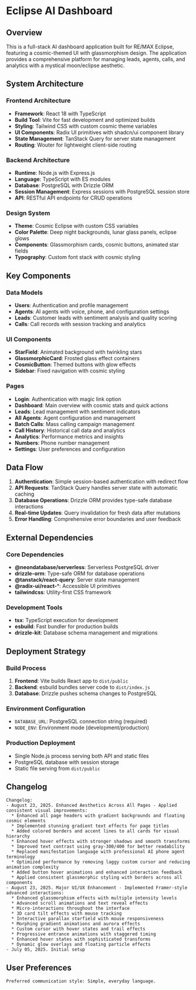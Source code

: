 # Eclipse AI Dashboard

## Overview

This is a full-stack AI dashboard application built for RE/MAX Eclipse, featuring a cosmic-themed UI with glassmorphism design. The application provides a comprehensive platform for managing leads, agents, calls, and analytics with a mystical moon/eclipse aesthetic.

## System Architecture

### Frontend Architecture
- **Framework**: React 18 with TypeScript
- **Build Tool**: Vite for fast development and optimized builds
- **Styling**: Tailwind CSS with custom cosmic theme variables
- **UI Components**: Radix UI primitives with shadcn/ui component library
- **State Management**: TanStack Query for server state management
- **Routing**: Wouter for lightweight client-side routing

### Backend Architecture
- **Runtime**: Node.js with Express.js
- **Language**: TypeScript with ES modules
- **Database**: PostgreSQL with Drizzle ORM
- **Session Management**: Express sessions with PostgreSQL session store
- **API**: RESTful API endpoints for CRUD operations

### Design System
- **Theme**: Cosmic Eclipse with custom CSS variables
- **Color Palette**: Deep night backgrounds, lunar glass panels, eclipse glows
- **Components**: Glassmorphism cards, cosmic buttons, animated star fields
- **Typography**: Custom font stack with cosmic styling

## Key Components

### Data Models
- **Users**: Authentication and profile management
- **Agents**: AI agents with voice, phone, and configuration settings
- **Leads**: Customer leads with sentiment analysis and quality scoring
- **Calls**: Call records with session tracking and analytics

### UI Components
- **StarField**: Animated background with twinkling stars
- **GlassmorphicCard**: Frosted glass effect containers
- **CosmicButton**: Themed buttons with glow effects
- **Sidebar**: Fixed navigation with cosmic styling

### Pages
- **Login**: Authentication with magic link option
- **Dashboard**: Main overview with cosmic stats and quick actions
- **Leads**: Lead management with sentiment indicators
- **All Agents**: Agent configuration and management
- **Batch Calls**: Mass calling campaign management
- **Call History**: Historical call data and analytics
- **Analytics**: Performance metrics and insights
- **Numbers**: Phone number management
- **Settings**: User preferences and configuration

## Data Flow

1. **Authentication**: Simple session-based authentication with redirect flow
2. **API Requests**: TanStack Query handles server state with automatic caching
3. **Database Operations**: Drizzle ORM provides type-safe database interactions
4. **Real-time Updates**: Query invalidation for fresh data after mutations
5. **Error Handling**: Comprehensive error boundaries and user feedback

## External Dependencies

### Core Dependencies
- **@neondatabase/serverless**: Serverless PostgreSQL driver
- **drizzle-orm**: Type-safe ORM for database operations
- **@tanstack/react-query**: Server state management
- **@radix-ui/react-***: Accessible UI primitives
- **tailwindcss**: Utility-first CSS framework

### Development Tools
- **tsx**: TypeScript execution for development
- **esbuild**: Fast bundler for production builds
- **drizzle-kit**: Database schema management and migrations

## Deployment Strategy

### Build Process
1. **Frontend**: Vite builds React app to `dist/public`
2. **Backend**: esbuild bundles server code to `dist/index.js`
3. **Database**: Drizzle pushes schema changes to PostgreSQL

### Environment Configuration
- `DATABASE_URL`: PostgreSQL connection string (required)
- `NODE_ENV`: Environment mode (development/production)

### Production Deployment
- Single Node.js process serving both API and static files
- PostgreSQL database with session storage
- Static file serving from `dist/public`

## Changelog

```
Changelog:
- August 23, 2025. Enhanced Aesthetics Across All Pages - Applied consistent visual improvements:
  * Enhanced all page headers with gradient backgrounds and floating cosmic elements
  * Implemented stunning gradient text effects for page titles
  * Added colored borders and accent lines to all cards for visual hierarchy
  * Enhanced hover effects with stronger shadows and smooth transforms
  * Improved text contrast using gray-300/400 for better readability
  * Replaced manifestation language with professional AI phone agent terminology
  * Optimized performance by removing laggy custom cursor and reducing animation complexity
  * Added button hover animations and enhanced interaction feedback
  * Applied consistent glassmorphic styling with borders across all components
- August 23, 2025. Major UI/UX Enhancement - Implemented Framer-style advanced interactions:
  * Enhanced glassmorphism effects with multiple intensity levels
  * Advanced scroll animations and text reveal effects
  * Micro-interactions throughout the interface
  * 3D card tilt effects with mouse tracking
  * Interactive parallax starfield with mouse responsiveness
  * Morphing gradient animations and aurora effects
  * Custom cursor with hover states and trail effects
  * Progressive entrance animations with staggered timing
  * Enhanced hover states with sophisticated transforms
  * Dynamic glow overlays and floating particle effects
- July 05, 2025. Initial setup
```

## User Preferences

```
Preferred communication style: Simple, everyday language.
```